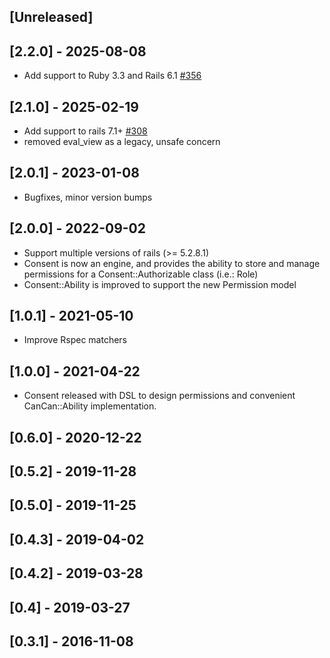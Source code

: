 ## [Unreleased]

## [2.2.0] - 2025-08-08

- Add support to Ruby 3.3 and Rails 6.1 [#356](https://github.com/powerhome/power-tools/pull/356)

## [2.1.0] - 2025-02-19

- Add support to rails 7.1+ [#308](https://github.com/powerhome/power-tools/pull/308)
- removed eval_view as a legacy, unsafe concern

## [2.0.1] - 2023-01-08

- Bugfixes, minor version bumps

## [2.0.0] - 2022-09-02

- Support multiple versions of rails (>= 5.2.8.1)
- Consent is now an engine, and provides the ability to store and manage permissions for a Consent::Authorizable class (i.e.: Role)
- Consent::Ability is improved to support the new Permission model

## [1.0.1] - 2021-05-10

- Improve Rspec matchers

## [1.0.0] - 2021-04-22

- Consent released with DSL to design permissions and convenient CanCan::Ability implementation.

## [0.6.0] - 2020-12-22
## [0.5.2] - 2019-11-28
## [0.5.0] - 2019-11-25
## [0.4.3] - 2019-04-02
## [0.4.2] - 2019-03-28
## [0.4] - 2019-03-27
## [0.3.1] - 2016-11-08
